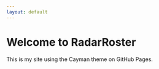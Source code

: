 ```yaml
---
layout: default
---
```


# Welcome to RadarRoster

This is my site using the Cayman theme on GitHub Pages.
